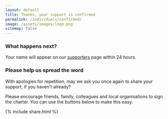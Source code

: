 ```yaml
---
layout: default
title: Thanks, your support is confirmed
permalink: /individuals/confirmed/
image: /assets/images/logo.png
sitemap: false
---
```


### What happens next?

Your name will appear on our [supporters](/supporters) page within 24 hours. 

### Please help us spread the word

With apologies for repetition, may we ask you once again to share your support, if you haven't already?

Please encourage friends, family, colleagues and local organisations to sign the charter. You can use the buttons below to make this easy.

{% include share.html %}


